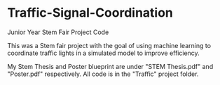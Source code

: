 # Traffic-Signal-Coordination
Junior Year Stem Fair Project Code

This was a Stem fair project with the goal of using machine learning to coordinate traffic lights in a simulated model to improve efficiency.

My Stem Thesis and Poster blueprint are under "STEM Thesis.pdf" and "Poster.pdf" respectively. All code is in the "Traffic" project folder.
